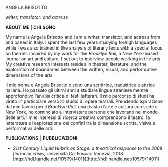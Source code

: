 ANGELA BRISOTTO

_writer, translator, and actress_ 


**ABOUT ME** | **CHI SONO**

My name is Angela Brisotto and I am a writer, translator, and actress from and based in Italy. I spent the last few years studying foreigh languages while I was also trained in the analysis of literary texts with a special focus on theater. Inspired by my work for the _Brooklyn Rail_, a New York-based journal on art and culture, I set out to interview people working in the arts. My creative research interests resides in theater, literature, and the exploration of boundaries between the written, visual, and performative dimensions of the arts. 

Il mio nome è Angela Brisotto e sono una scrittrice, traduttrice e attrice italiana. Ho passato gli ultimi anni a studiare lingue straniere mentre approfondivo l’analisi critica di testi letterari. Il mio percorso di studi ha virato in particolare verso lo studio di opere teatrali. Prendendo ispirazione dal mio lavoro per il _Brooklyn Rail_, una rivista d’arte e cultura con sede a New York, ho cominciato a intervistare persone che lavorano nel mondo delle arti. I miei interessi di ricerca creativa comprendono il teatro, la letteratura e l’esplorazione dei confini tra la dimensione scritta, visiva e performativa delle arti.    

**PUBLICATIONS** | **PUBBLICAZIONI**



*   _21st Century Liquid Hubris on Stage: a theatrical response to the 2008 financial crisis_, Università Ca’ Foscari Venezia, 2018.    \
[http://hdl.handle.net/10579/14011](http://hdl.handle.net/10579/14011)
